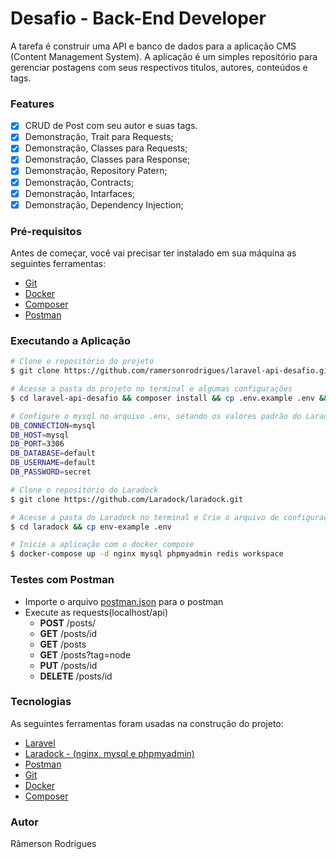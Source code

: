 <h1>Desafio - Back-End Developer</h1>

A tarefa é construir uma API e banco de dados para a aplicação CMS (Content Management System). A aplicação é um simples repositório para gerenciar postagens com seus respectivos titulos, autores, conteúdos e tags. 

### Features

-  [x] CRUD de Post com seu autor e suas tags.
-  [x] Demonstração, Trait para Requests;
-  [x] Demonstração, Classes para Requests;
-  [x] Demonstração, Classes para Response;
-  [x] Demonstração, Repository Patern;
-  [x] Demonstração, Contracts;
-  [x] Demonstração, Intarfaces;
-  [x] Demonstração, Dependency Injection;
  
### Pré-requisitos

Antes de começar, você vai precisar ter instalado em sua máquina as seguintes ferramentas:

-  [Git](https://git-scm.com/)
-  [Docker](https://www.docker.com/)
-  [Composer](https://getcomposer.org/)
-  [Postman](https://www.postman.com/)

### Executando a Aplicação

````bash
# Clone o repositório do projeto
$ git clone https://github.com/ramersonrodrigues/laravel-api-desafio.git

# Acesse a pasta do projeto no terminal e algumas configurações
$ cd laravel-api-desafio && composer install && cp .env.example .env && php artisan key:generate 

# Configure o mysql no arquivo .env, setando os valores padrão do Laradock.
DB_CONNECTION=mysql
DB_HOST=mysql
DB_PORT=3306
DB_DATABASE=default
DB_USERNAME=default
DB_PASSWORD=secret

# Clone o repositório do Laradock
$ git clone https://github.com/Laradock/laradock.git

# Acesse a pasta do Laradock no terminal e Crie o arquivo de configuração
$ cd laradock && cp env-example .env

# Inicie a aplicação com o docker compose
$ docker-compose up -d nginx mysql phpmyadmin redis workspace 

````

### Testes com Postman
 - Importe o arquivo [postman.json](https://github.com/ramersonrodrigues/laravel-api-desafio/blob/main/postman.json) para o postman
 - Execute as requests(localhost/api)
     - **POST** /posts/
	 - **GET** /posts/id
     - **GET** /posts
     - **GET** /posts?tag=node
	 - **PUT** /posts/id
	 - **DELETE** /posts/id

### Tecnologias

As seguintes ferramentas foram usadas na construção do projeto:

-  [Laravel](https://laravel.com/)
-  [Laradock - (nginx, mysql e phpmyadmin)](https://laradock.io/)
-  [Postman](https://www.postman.com/)
-  [Git](https://git-scm.com/)
-  [Docker](https://www.docker.com/)
-  [Composer](https://getcomposer.org/)

### Autor

<a  href="https://github.com/ramersonrodrigues"  style="text-decoration: none;"> Râmerson Rodrigues</a>
